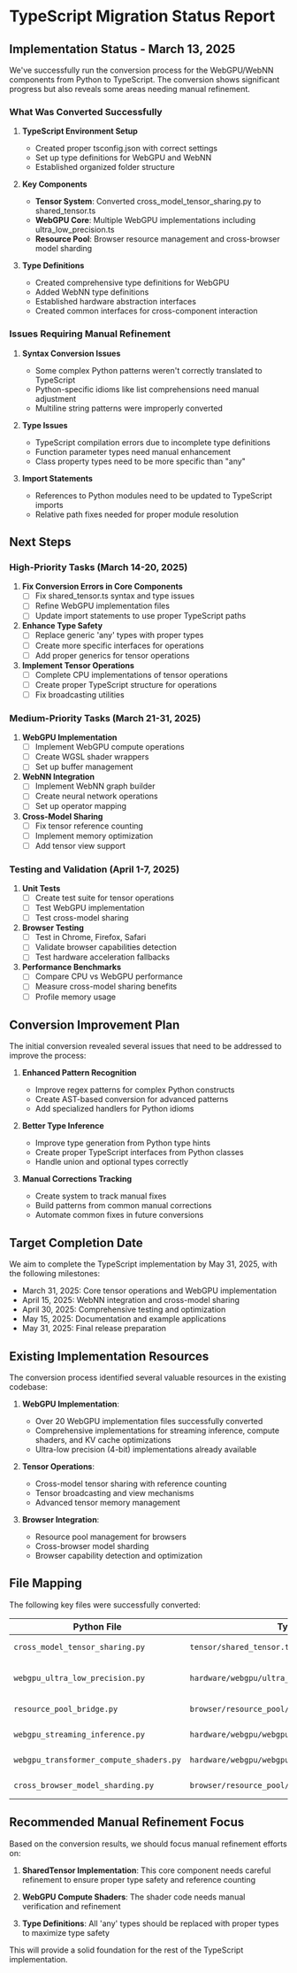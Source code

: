 # TypeScript Migration Status Report

## Implementation Status - March 13, 2025

We've successfully run the conversion process for the WebGPU/WebNN components from Python to TypeScript. The conversion shows significant progress but also reveals some areas needing manual refinement.

### What Was Converted Successfully

1. **TypeScript Environment Setup**
   - Created proper tsconfig.json with correct settings
   - Set up type definitions for WebGPU and WebNN
   - Established organized folder structure

2. **Key Components**
   - **Tensor System**: Converted cross_model_tensor_sharing.py to shared_tensor.ts
   - **WebGPU Core**: Multiple WebGPU implementations including ultra_low_precision.ts
   - **Resource Pool**: Browser resource management and cross-browser model sharding

3. **Type Definitions**
   - Created comprehensive type definitions for WebGPU
   - Added WebNN type definitions
   - Established hardware abstraction interfaces
   - Created common interfaces for cross-component interaction

### Issues Requiring Manual Refinement

1. **Syntax Conversion Issues**
   - Some complex Python patterns weren't correctly translated to TypeScript
   - Python-specific idioms like list comprehensions need manual adjustment
   - Multiline string patterns were improperly converted

2. **Type Issues**
   - TypeScript compilation errors due to incomplete type definitions
   - Function parameter types need manual enhancement
   - Class property types need to be more specific than "any"

3. **Import Statements**
   - References to Python modules need to be updated to TypeScript imports
   - Relative path fixes needed for proper module resolution

## Next Steps

### High-Priority Tasks (March 14-20, 2025)

1. **Fix Conversion Errors in Core Components**
   - [ ] Fix shared_tensor.ts syntax and type issues
   - [ ] Refine WebGPU implementation files
   - [ ] Update import statements to use proper TypeScript paths

2. **Enhance Type Safety**
   - [ ] Replace generic 'any' types with proper types
   - [ ] Create more specific interfaces for operations
   - [ ] Add proper generics for tensor operations

3. **Implement Tensor Operations**
   - [ ] Complete CPU implementations of tensor operations
   - [ ] Create proper TypeScript structure for operations
   - [ ] Fix broadcasting utilities

### Medium-Priority Tasks (March 21-31, 2025)

1. **WebGPU Implementation**
   - [ ] Implement WebGPU compute operations
   - [ ] Create WGSL shader wrappers
   - [ ] Set up buffer management

2. **WebNN Integration**
   - [ ] Implement WebNN graph builder
   - [ ] Create neural network operations
   - [ ] Set up operator mapping

3. **Cross-Model Sharing**
   - [ ] Fix tensor reference counting
   - [ ] Implement memory optimization
   - [ ] Add tensor view support

### Testing and Validation (April 1-7, 2025)

1. **Unit Tests**
   - [ ] Create test suite for tensor operations
   - [ ] Test WebGPU implementation
   - [ ] Test cross-model sharing

2. **Browser Testing**
   - [ ] Test in Chrome, Firefox, Safari
   - [ ] Validate browser capabilities detection
   - [ ] Test hardware acceleration fallbacks

3. **Performance Benchmarks**
   - [ ] Compare CPU vs WebGPU performance
   - [ ] Measure cross-model sharing benefits
   - [ ] Profile memory usage

## Conversion Improvement Plan

The initial conversion revealed several issues that need to be addressed to improve the process:

1. **Enhanced Pattern Recognition**
   - Improve regex patterns for complex Python constructs
   - Create AST-based conversion for advanced patterns
   - Add specialized handlers for Python idioms

2. **Better Type Inference**
   - Improve type generation from Python type hints
   - Create proper TypeScript interfaces from Python classes
   - Handle union and optional types correctly

3. **Manual Corrections Tracking**
   - Create system to track manual fixes
   - Build patterns from common manual corrections
   - Automate common fixes in future conversions

## Target Completion Date

We aim to complete the TypeScript implementation by May 31, 2025, with the following milestones:

- March 31, 2025: Core tensor operations and WebGPU implementation
- April 15, 2025: WebNN integration and cross-model sharing
- April 30, 2025: Comprehensive testing and optimization
- May 15, 2025: Documentation and example applications
- May 31, 2025: Final release preparation

## Existing Implementation Resources

The conversion process identified several valuable resources in the existing codebase:

1. **WebGPU Implementation**: 
   - Over 20 WebGPU implementation files successfully converted
   - Comprehensive implementations for streaming inference, compute shaders, and KV cache optimizations
   - Ultra-low precision (4-bit) implementations already available

2. **Tensor Operations**:
   - Cross-model tensor sharing with reference counting
   - Tensor broadcasting and view mechanisms
   - Advanced tensor memory management

3. **Browser Integration**:
   - Resource pool management for browsers
   - Cross-browser model sharding
   - Browser capability detection and optimization

## File Mapping

The following key files were successfully converted:

| Python File | TypeScript File | Status |
|-------------|-----------------|--------|
| `cross_model_tensor_sharing.py` | `tensor/shared_tensor.ts` | Syntax issues |
| `webgpu_ultra_low_precision.py` | `hardware/webgpu/ultra_low_precision.ts` | Needs type refinement |
| `resource_pool_bridge.py` | `browser/resource_pool/resource_pool_bridge.ts` | Import issues |
| `webgpu_streaming_inference.py` | `hardware/webgpu/webgpu_streaming_inference.ts` | Good conversion |
| `webgpu_transformer_compute_shaders.py` | `hardware/webgpu/webgpu_transformer_compute_shaders.ts` | Type issues |
| `cross_browser_model_sharding.py` | `browser/resource_pool/cross_browser_model_sharding.ts` | Needs refinement |

## Recommended Manual Refinement Focus

Based on the conversion results, we should focus manual refinement efforts on:

1. **SharedTensor Implementation**: This core component needs careful refinement to ensure proper type safety and reference counting

2. **WebGPU Compute Shaders**: The shader code needs manual verification and refinement

3. **Type Definitions**: All 'any' types should be replaced with proper types to maximize type safety

This will provide a solid foundation for the rest of the TypeScript implementation.